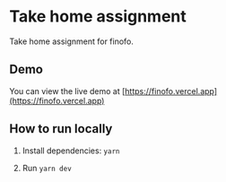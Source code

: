 # Take home assignment

Take home assignment for finofo.

## Demo

You can view the live demo at [https://finofo.vercel.app](https://finofo.vercel.app)


## How to run locally

1. Install dependencies:
`yarn`

2. Run 
`yarn dev` 
